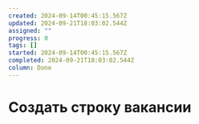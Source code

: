 ```yaml
---
created: 2024-09-14T00:45:15.567Z
updated: 2024-09-21T18:03:02.544Z
assigned: ""
progress: 0
tags: []
started: 2024-09-14T00:45:15.567Z
completed: 2024-09-21T18:03:02.544Z
column: Done
---
```


# Создать строку вакансии
